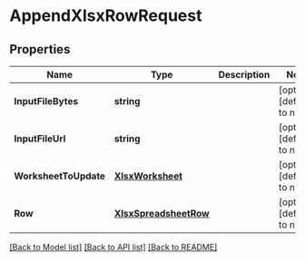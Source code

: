 # AppendXlsxRowRequest

## Properties
Name | Type | Description | Notes
------------ | ------------- | ------------- | -------------
**InputFileBytes** | **string** |  | [optional] [default to null]
**InputFileUrl** | **string** |  | [optional] [default to null]
**WorksheetToUpdate** | [**XlsxWorksheet**](XlsxWorksheet.md) |  | [optional] [default to null]
**Row** | [**XlsxSpreadsheetRow**](XlsxSpreadsheetRow.md) |  | [optional] [default to null]

[[Back to Model list]](../README.md#documentation-for-models) [[Back to API list]](../README.md#documentation-for-api-endpoints) [[Back to README]](../README.md)


